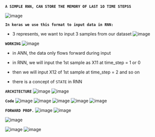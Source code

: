 **`A SIMPLE RNN, CAN STORE THE MEMORY OF LAST 1O TIME STEPSS`**

![image](https://github.com/user-attachments/assets/09675815-b701-4f2f-b7f8-8d713771f1c9)

**`In keras we use this format to input data in RNN:`**
* 3 represents, we want to input 3 samples from our dataset
![image](https://github.com/user-attachments/assets/363f6ab5-cb0b-4c69-b646-02603365fff5)


**`WORKING`**
![image](https://github.com/user-attachments/assets/c8403a81-a472-42b2-a8b6-20f1c0f1d235)
* in ANN, the data only flows forward during input

* in RNN, we will input the 1st sample as X11 at time_step = 1 or 0

* then we will input X12 of 1st sample at time_step = 2 and so on

* there is a concept of `STATE` in RNN


**`ARCHITECTURE`**
![image](https://github.com/user-attachments/assets/99a24951-fe15-4e90-a6ea-128254f5d56d)
![image](https://github.com/user-attachments/assets/eb856f08-7b57-4838-9d13-0c31ecc126d8)


**`Code`**
![image](https://github.com/user-attachments/assets/16b0061d-f67a-445e-a084-e9d5b8dbb13f)
![image](https://github.com/user-attachments/assets/edc04854-ae44-491e-99e8-d4459ac86f47)
![image](https://github.com/user-attachments/assets/23dc5484-283c-44da-a967-fda5149567b9)
![image](https://github.com/user-attachments/assets/621c708e-ae0e-41f1-b17e-4cd2971cf796)
![image](https://github.com/user-attachments/assets/30198615-93bd-4ed7-9820-aa79e77779a3)



**`FORWARD PROP.`**
![image](https://github.com/user-attachments/assets/0e0719bc-f6cf-4af6-8a5f-5e8b6b5654d9)
![image](https://github.com/user-attachments/assets/7de41763-b478-4e35-bf22-a0ca63ee8cc6)

![image](https://github.com/user-attachments/assets/bbb2e9d5-e9ec-45d8-ba97-6cd06747a4e2)

![image](https://github.com/user-attachments/assets/f67f4d89-d160-4175-b3ff-d31837222abd)
![image](https://github.com/user-attachments/assets/f6d66752-7db4-4635-95c9-0b7161f939fd)




